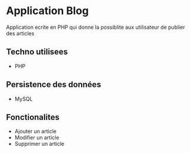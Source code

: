 # Application Blog
Application ecrite en PHP qui donne la possiblite aux utilisateur de publier des articles
## Techno utilisees
* PHP
## Persistence des données
* MySQL
## Fonctionalites
* Ajouter un article
* Modifier un article
* Supprimer un article
